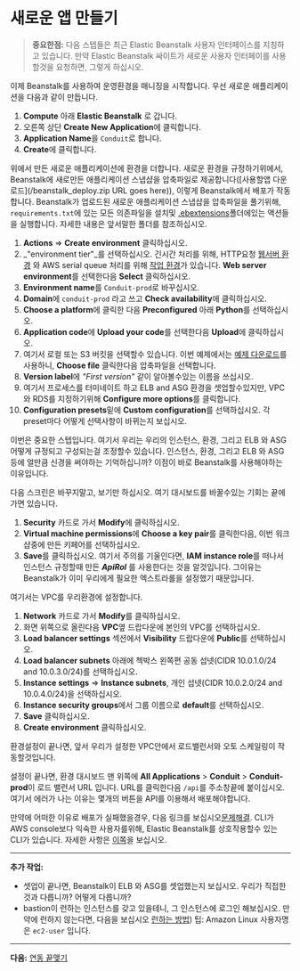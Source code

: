 # 새로운 앱 만들기

> **중요한점:** 다음 스텝들은 최근 Elastic Beanstalk 사용자 인터페이스를 지칭하고 있습니다.  만약 Elastic Beanstalk 싸이트가 새로운 사용자 인터페이를 사용할것을 요청하면, 그렇게 하십시오.

이제 Beanstalk를 사용하여 운영환경을 매니징을 시작합니다.  우선 새로운 애플리케이션을 다음과 같이 만듭니다.

1. **Compute** 아래 **Elastic Beanstalk** 로 갑니다.
2. 오른쪽 상단 **Create New Application**에 클릭합니다.
3. **Application Name**을 `Conduit`로 합니다.
4. **Create**에 클릭합니다.

위에서 만든 새로운 애플리케이션에 환경을 더합니다. 새로운 환경을 규정하기위에서, Beanstalk에 새로만든 애플리케이션 스냅샵을 압축파일로 제공합니다([사용할앱 다운로드](/beanstalk_deploy.zip URL goes here)), 이렇게 Beanstalk에서 배포가 작동합니다. Beanstalk가 업로드된 새로운 애플리케이션 스냅샵을 압축파일을 풀기위해, `requirements.txt`에 있는 모든 의존파일을 설치및  [.ebextensions](/workshop/backend/.ebextensions)폴더에있는 액션들을 실행합니다. 자세한 내용은 앞서말한 폴더를 참조하십시오. 

1. **Actions** => **Create environment** 클릭하십시오.
2. _"environment tier"_를 선택하십시오. 긴시간 처리를 위해, HTTP요청 [웹서버 환경](https://docs.aws.amazon.com/elasticbeanstalk/latest/dg/concepts-worker.html) 와 AWS serial queue 처리를 위해 [작업 환경](https://docs.aws.amazon.com/elasticbeanstalk/latest/dg/concepts-worker.html)가 있습니다. 
**Web server environment**를 선택한다음 **Select** 클릭하십시오.
3. **Environment name**를 `Conduit-prod`로 바꾸십시오.
4. **Domain**에 `conduit-prod` 라고 쓰고 **Check availability**에 클릭하십시오.
5. **Choose a platform**에 클릭한 다음 **Preconfigured** 아래 **Python**를 선택하십시오.
6. **Application code**에 **Upload your code**를 선택한다음 **Upload**에 클릭하십시오.
7. 여기서 로컬 또는 S3 버킷을 선택할수 있습니다. 이번 예제에서는 [예제 다운로드](/workshop/backend/beanstalk_deploy.zip)를 사용하니, **Choose file** 클릭한다음 압축파일을 선택합니다.
8. **Version label**에 _"First version"_ 같이 알아볼수있는 이름을 쓰십시오.
9. 여기서 프로세스를 터미네이트 하고 ELB and ASG 환경을 셋업할수있지만, VPC 와 RDS를 지정하기위해 **Configure more options**를 클릭합니다.
10. **Configuration presets**밑에 **Custom configuration**를 선택하십시오. 각 preset마다 어떻게 선택사항이 바뀌는지 보십시오. 

이번은 중요한 스텝입니다. 여기서 우리는 우리의 인스턴스, 환경, 그리고 ELB 와 ASG 어떻게 규정되고 구성되는걸 조정할수 있습니다.  인스턴스, 환경, 그리고 ELB 와 ASG등에 얼만큼 신경을 써야하는 기억하십니까?  이점이 바로 Beanstalk를 사용해야하는 이유입니다.

다음 스크린은 바꾸지말고, 보기만 하십시오. 여기 대시보드를 바꿀수있는 기회는 끝에가면 있습니다.

1. **Security** 카드로 가서  **Modify**에 클릭하십시오.
2. **Virtual machine permissions**에 **Choose a key pair**를 클릭한다음, 이번 워크샵중에 만든 키페어를 선택하십시오.
3. **Save**를 클릭하십시오. 여기서 주의를 기울인다면, **IAM instance role**를 떠나서 인스턴스 규정할때 만든 **_ApiRol_** 를 사용한다는 것을 알것입니다.  그이유는 Beanstalk가 이미 우리에게 필요한 엑스트라롤을 설정했기 때문입니다.

여기서는 VPC를 우리환경에 설정합니다.

1. **Network** 카드로 가서 **Modify**를 클릭하십시오.
2. 화면 위쪽으로 올린다음 **VPC**옆 드랍다운에 본인의 VPC를 선택하십시오.
3. **Load balancer settings** 섹션에서 **Visibility** 드랍다운에 **Public**를 선택하십시오.
4. **Load balancer subnets** 아래에 첵박스 왼쪽편 공동 섭넷(CIDR 10.0.1.0/24 and 10.0.3.0/24)를 선택하십시오.
5. **Instance settings** => **Instance subnets**, 개인 섭넷(CIDR 10.0.2.0/24 and 10.0.4.0/24)을 선택하십시오.
6. **Instance security groups**에서 그룹 이름으로 **default**를 선택하십시오.
7. **Save** 클릭하십시오.
8. **Create environment** 클릭하십시오.

환경설정이 끝나면, 앞서 우리가 설정한 VPC안에서 로드밸런서와 오토 스케일링이 작동할것입니다.

설정이 끝나면, 환경 대시보드 맨 위쪽에 **All Applications** > **Conduit** > **Conduit-prod**이 로드 밸런서 URL 입니다.  URL를 클릭한다음 `/api`를 주소창끝에 붙이십시오. 여기서 에러가 나는 이유는 몇개의 버튼을 API를 이용해서 배포해야합니다.

만약에 어떠한 이유로 배포가 실패했을경우, 다음 링크를 보십시오[문제해결](/workshop/beanstalk/troubleshooting.md). CLI가 AWS console보다 익숙한 사용자를위해, Elastic Beanstalk를 상호작용할수 있는 CLI가 있습니다. 자세한 사항은 [이쪽](https://docs.aws.amazon.com/elasticbeanstalk/latest/dg/eb-cli3.html)을 보십시오.

---
**추가 작업:**

- 셋업이 끝나면, Beanstalk이 ELB 와 ASG를 셋업했는지 보십시오.  우리가 직접한것과 다릅니까?  어떻게 다릅니까?
- bastion이 런하는 인스턴스를 갖고 있을테니, 그 인스턴스에 로그인 해보십시오.  만약에 런하지 않는다면, 다음을 보십시오 [런하는 방법](/workshop/vpc-subnets-bastion/07-bastion.md)) 팁: Amazon Linux 사용자명은 `ec2-user` 입니다.

---
**다음:** [연동 끝맺기](/workshop/beanstalk/03-finish-integration.md)
